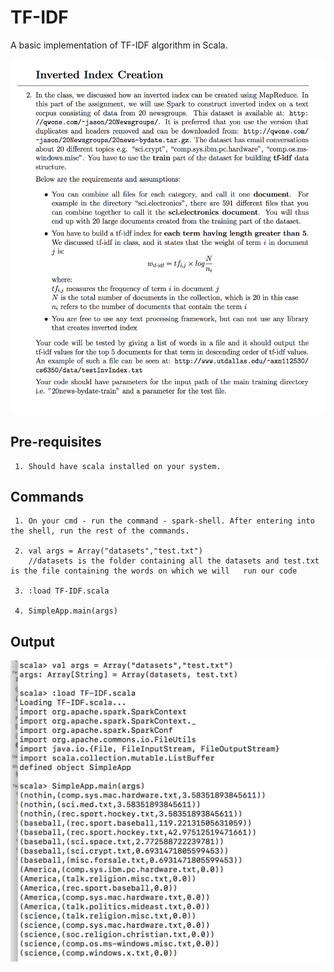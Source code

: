 TF-IDF
=============
A basic implementation of TF-IDF algorithm in Scala. 

![alt text](https://github.com/prav10194/TF-IDF/blob/master/screenshots/algorithm.png "Algorithm")


Pre-requisites
-------
     1. Should have scala installed on your system. 

Commands
-------

     1. On your cmd - run the command - spark-shell. After entering into the shell, run the rest of the commands.
     
     2. val args = Array("datasets","test.txt")
        //datasets is the folder containing all the datasets and test.txt is the file containing the words on which we will   run our code
     
     3. :load TF-IDF.scala
     
     4. SimpleApp.main(args)

Output
-------
     
![alt text](https://github.com/prav10194/TF-IDF/blob/master/screenshots/output.png "Output")
     
     
     
